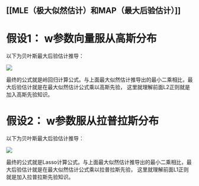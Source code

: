 
## [[MLE（极大似然估计）和MAP（最大后验估计）]]



# **假设1： w参数向量服从高斯分布**
以下为贝叶斯最大后验估计推导：

![](https://imgconvert.csdnimg.cn/aHR0cHM6Ly91cGxvYWQtaW1hZ2VzLmppYW5zaHUuaW8vdXBsb2FkX2ltYWdlcy8yMDI3MTYzLTI3MGY1MmQzMjRlYmI2ZTQucG5n?x-oss-process=image/format,png)

最终的公式就是岭回归计算公式。与上面最大似然估计推导出的最小二乘相比，最大后验估计就是在最大似然估计公式乘以高斯先验， 这里就理解前面L2正则就是加入高斯先验知识。

# **假设2： w参数服从拉普拉斯分布**  
以下为贝叶斯最大后验估计推导：

![](https://imgconvert.csdnimg.cn/aHR0cHM6Ly91cGxvYWQtaW1hZ2VzLmppYW5zaHUuaW8vdXBsb2FkX2ltYWdlcy8yMDI3MTYzLWY3M2VhYWJlMzQwYTk3ZmIucG5n?x-oss-process=image/format,png)

最终的公式就是Lasso计算公式。与上面最大似然估计推导出的最小二乘相比，最大后验估计就是在最大似然估计公式乘以拉普拉斯先验， 这里就理解前面L1正则就是加入拉普拉斯先验知识。